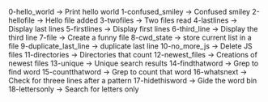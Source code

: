0-hello_world -> Print hello world
1-confused_smiley -> Confused smiley
2-hellofile -> Hello file added
3-twofiles -> Two files read
4-lastlines -> Display last lines
5-firstlines -> Display first lines
6-third_line -> Display the third line
7-file -> Create a funny file
8-cwd_state -> store current list in a file
9-duplicate_last_line -> duplicate last line
10-no_more_js -> Delete JS files
11-directories -> Directories that count
12-newest_files -> Creations of newest files
13-unique -> Unique search results
14-findthatword  -> Grep to find word
15-countthatword -> Grep to count that word
16-whatsnext -> Check for threee lines after a pattern
17-hidethisword -> Gide the word bin
18-lettersonly -> Search for letters only



